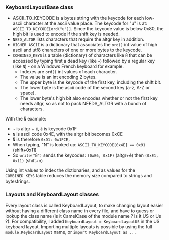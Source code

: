### KeyboardLayoutBase class

- ASCII_TO_KEYCODE is a bytes string with the keycode for each low-ascii character at the ascii value place. The keycode for "u" is at: `ASCII_TO_KEYCODE[ord("u")]`. Since the keycode value is below 0x80, the high bit is used to encode if the shift key is needed.
- `NEED_ALTGR` lists characters that require the altgr key in addition.
- `HIGHER_ASCII` is a dictionary that associates the `ord()` int value of high ascii and utf8 characters of one or more bytes to the keycode.
- `COMBINED_KEYS` is a table (dictionary) of characters like `Ñ` that can be accessed by typing first a dead key (like `~`) followed by a regular key (like `N`) - on a Windows French keyboard for example.
  - Indexes are `ord()` int values of each character.
  - The value is an int encoding 2 bytes.
  - The upper byte is the keycode of the first key, including the shift bit.
  - The lower byte is the ascii code of the second key (a-z, A-Z or space).
  - The lower byte's high bit also encodes whether or not the first key needs altgr, so as not to pack NEEDS_ALTGR with a bunch of characters.

With the `Ñ` example:
- `~` is altgr + `é`, `é` is keycode 0x1F
- `N` is ascii code 0x4E, with the altgr bit becomes 0xCE
- `Ñ` is therefore `0xD1: 0x1FCE,`
- When typing, "N" is looked up: `ASCII_TO_KEYCODE[0x4E] == 0x91` (shift+0x11)
- So `write("Ñ")` sends the keycodes: `(0xE6, 0x1F)` (altgr+é) then `(0xE1, 0x11)` (shift+n)

Using int values to index the dictionaries, and as values for the `COMBINED_KEYS` table reduces the memory size compared to strings and bytestrings.

### Layouts and KeyboardLayout classes

Every layout class is called KeyboardLayout, to make changing layout easier without having a different class name in every file, and have to guess or lookup the class name (is it CamelCase of the module name ? Is it US or Us ?). For compatibility, I added `KeyboardLayout = KeyboardLayoutUS` in the US keyboard layout. Importing multiple layouts is possible by using the full `module.KeyboardLayout` name, or `import KeyboardLayout as ...`
